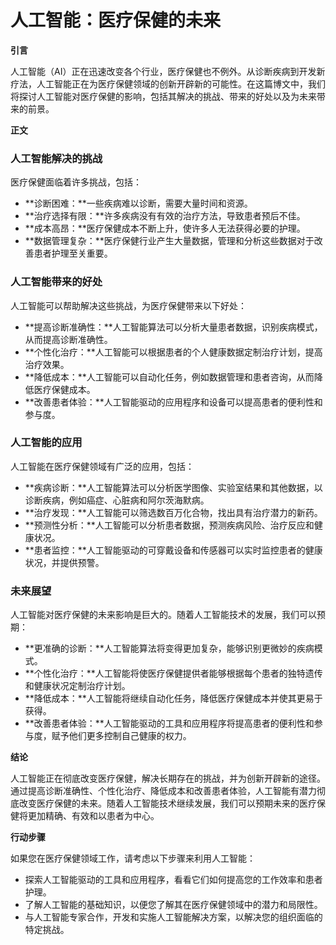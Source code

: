 # 人工智能：医疗保健的未来

**引言**

人工智能（AI）正在迅速改变各个行业，医疗保健也不例外。从诊断疾病到开发新疗法，人工智能正在为医疗保健领域的创新开辟新的可能性。在这篇博文中，我们将探讨人工智能对医疗保健的影响，包括其解决的挑战、带来的好处以及为未来带来的前景。

**正文**

### 人工智能解决的挑战

医疗保健面临着许多挑战，包括：

- **诊断困难：**一些疾病难以诊断，需要大量时间和资源。
- **治疗选择有限：**许多疾病没有有效的治疗方法，导致患者预后不佳。
- **成本高昂：**医疗保健成本不断上升，使许多人无法获得必要的护理。
- **数据管理复杂：**医疗保健行业产生大量数据，管理和分析这些数据对于改善患者护理至关重要。

### 人工智能带来的好处

人工智能可以帮助解决这些挑战，为医疗保健带来以下好处：

- **提高诊断准确性：**人工智能算法可以分析大量患者数据，识别疾病模式，从而提高诊断准确性。
- **个性化治疗：**人工智能可以根据患者的个人健康数据定制治疗计划，提高治疗效果。
- **降低成本：**人工智能可以自动化任务，例如数据管理和患者咨询，从而降低医疗保健成本。
- **改善患者体验：**人工智能驱动的应用程序和设备可以提高患者的便利性和参与度。

### 人工智能的应用

人工智能在医疗保健领域有广泛的应用，包括：

- **疾病诊断：**人工智能算法可以分析医学图像、实验室结果和其他数据，以诊断疾病，例如癌症、心脏病和阿尔茨海默病。
- **治疗发现：**人工智能可以筛选数百万化合物，找出具有治疗潜力的新药。
- **预测性分析：**人工智能可以分析患者数据，预测疾病风险、治疗反应和健康状况。
- **患者监控：**人工智能驱动的可穿戴设备和传感器可以实时监控患者的健康状况，并提供预警。

### 未来展望

人工智能对医疗保健的未来影响是巨大的。随着人工智能技术的发展，我们可以预期：

- **更准确的诊断：**人工智能算法将变得更加复杂，能够识别更微妙的疾病模式。
- **个性化治疗：**人工智能将使医疗保健提供者能够根据每个患者的独特遗传和健康状况定制治疗计划。
- **降低成本：**人工智能将继续自动化任务，降低医疗保健成本并使其更易于获得。
- **改善患者体验：**人工智能驱动的工具和应用程序将提高患者的便利性和参与度，赋予他们更多控制自己健康的权力。

**结论**

人工智能正在彻底改变医疗保健，解决长期存在的挑战，并为创新开辟新的途径。通过提高诊断准确性、个性化治疗、降低成本和改善患者体验，人工智能有潜力彻底改变医疗保健的未来。随着人工智能技术继续发展，我们可以预期未来的医疗保健将更加精确、有效和以患者为中心。

**行动步骤**

如果您在医疗保健领域工作，请考虑以下步骤来利用人工智能：

- 探索人工智能驱动的工具和应用程序，看看它们如何提高您的工作效率和患者护理。
- 了解人工智能的基础知识，以便您了解其在医疗保健领域中的潜力和局限性。
- 与人工智能专家合作，开发和实施人工智能解决方案，以解决您的组织面临的特定挑战。
